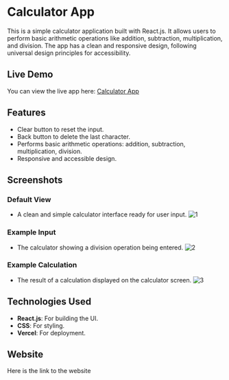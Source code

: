 # Calculator App

This is a simple calculator application built with React.js. It allows users to perform basic arithmetic operations like addition, subtraction, multiplication, and division. The app has a clean and responsive design, following universal design principles for accessibility.

## Live Demo
You can view the live app here: [Calculator App](https://calculator-app-two-beta.vercel.app/)

## Features
- Clear button to reset the input.
- Back button to delete the last character.
- Performs basic arithmetic operations: addition, subtraction, multiplication, division.
- Responsive and accessible design.

## Screenshots

### Default View
- A clean and simple calculator interface ready for user input.
![1](https://github.com/user-attachments/assets/c9a980ee-99ad-43ac-b482-7f3b2a991b95)

### Example Input
- The calculator showing a division operation being entered.
![2](https://github.com/user-attachments/assets/6f59645e-0059-4954-bc8e-1fd13cc314ce)

### Example Calculation
- The result of a calculation displayed on the calculator screen.
![3](https://github.com/user-attachments/assets/30f5e26f-e1db-4ec3-94d0-ccd1dd8dd6e1)


## Technologies Used
- **React.js**: For building the UI.
- **CSS**: For styling.
- **Vercel**: For deployment.

## Website
Here is the link to the website
